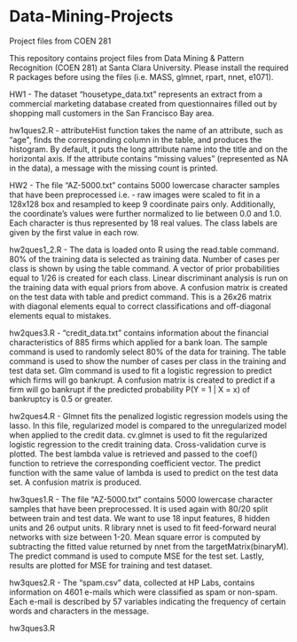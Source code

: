Data-Mining-Projects
====================

Project files from COEN 281

This repository contains project files from Data Mining & Pattern Recognition (COEN 281) at Santa Clara University. Please install the required R packages before using the files (i.e. MASS, glmnet, rpart, nnet, e1071).

HW1 - The dataset “housetype_data.txt” represents an extract from a commercial marketing database created from questionnaires filled out by shopping mall customers in the San Francisco Bay area.

hw1ques2.R - attributeHist function takes the name of an attribute, such as “age", finds the corresponding column in the table, and produces the histogram. By default, it puts the long attribute name into the title and on the horizontal axis. If the attribute contains “missing values” (represented as NA in the data), a message with the missing count is printed.

HW2 - The file “AZ-5000.txt” contains 5000 lowercase character samples that have been preprocessed i.e. - raw images were scaled to fit in a 128x128 box and resampled to keep 9 coordinate pairs only. Additionally, the coordinate’s values were further normalized to lie between 0.0 and 1.0. Each character is thus represented by 18 real values. The class labels are given by the first value in each row.

hw2ques1_2.R - The data is loaded onto R using the read.table command. 80% of the training data is selected as training data. Number of cases per class is shown by using the table command. A vector of prior probabilities equal to 1/26 is created for each class. Linear discriminant analysis is run on the training data with equal priors from above. A confusion matrix is created on the test data with table and predict command. This is a 26x26 matrix with diagonal elements equal to correct classifications and off-diagonal elements equal to mistakes.

hw2ques3.R - “credit_data.txt” contains information about the financial characteristics of 885 firms which applied for a bank loan. The sample command is used to randomly select 80% of the data for training. The table command is used to show the number of cases per class in the training and test data set. Glm command is used to fit a logistic regression to predict which firms will go bankrupt. A confusion matrix is created to predict if a firm will go bankrupt if the predicted probability P(Y = 1 | X
= x) of bankruptcy is 0.5 or greater.

hw2ques4.R - Glmnet fits the penalized logistic regression models using the lasso. In this file, regularized model is compared to the unregularized model when applied to the credit data. cv.glmnet is used to fit the regularized logistic regression to the credit training data. Cross-validation curve is plotted. The best lambda value is retrieved and passed to the coef() function to retrieve the corresponding coefficient vector. The predict function with the same value of lambda is used to predict on the test data set. A confusion matrix is produced.

hw3ques1.R - The file “AZ-5000.txt” contains 5000 lowercase character samples that have been preprocessed. It is used again with 80/20 split between train and test data. We want to use 18 input features, 8 hidden units and 26 output units. R library nnet is used to fit feed-forward neural networks with size between 1-20. Mean square error is computed by subtracting the fitted value returned by nnet from the targetMatrix(binaryM). The predict command is used to compute MSE for the test set. Lastly, results are plotted for MSE for training and test dataset.

hw3ques2.R - The “spam.csv” data, collected at HP Labs, contains information on 4601 e-mails which were classified as spam or non-spam. Each e-mail is described by 57 variables indicating the frequency of certain words and characters in the message.

hw3ques3.R